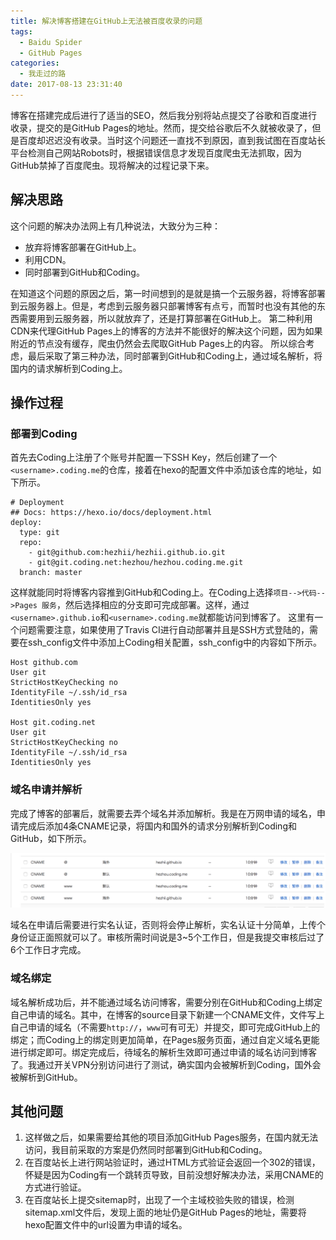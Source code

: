 ```yaml
---
title: 解决博客搭建在GitHub上无法被百度收录的问题
tags:
  - Baidu Spider
  - GitHub Pages
categories:
  - 我走过的路
date: 2017-08-13 23:31:40
---
```

博客在搭建完成后进行了适当的SEO，然后我分别将站点提交了谷歌和百度进行收录，提交的是GitHub Pages的地址。然而，提交给谷歌后不久就被收录了，但是百度却迟迟没有收录。当时这个问题还一直找不到原因，直到我试图在百度站长平台检测自己网站Robots时，根据错误信息才发现百度爬虫无法抓取，因为GitHub禁掉了百度爬虫。现将解决的过程记录下来。

<!-- more -->

## 解决思路

这个问题的解决办法网上有几种说法，大致分为三种：

- 放弃将博客部署在GitHub上。
- 利用CDN。
- 同时部署到GitHub和Coding。

在知道这个问题的原因之后，第一时间想到的是就是搞一个云服务器，将博客部署到云服务器上。但是，考虑到云服务器只部署博客有点亏，而暂时也没有其他的东西需要用到云服务器，所以就放弃了，还是打算部署在GitHub上。
第二种利用CDN来代理GitHub Pages上的博客的方法并不能很好的解决这个问题，因为如果附近的节点没有缓存，爬虫仍然会去爬取GitHub Pages上的内容。
所以综合考虑，最后采取了第三种办法，同时部署到GitHub和Coding上，通过域名解析，将国内的请求解析到Coding上。

## 操作过程

### 部署到Coding

首先去Coding上注册了个账号并配置一下SSH Key，然后创建了一个`<username>.coding.me`的仓库，接着在hexo的配置文件中添加该仓库的地址，如下所示。

```
# Deployment
## Docs: https://hexo.io/docs/deployment.html
deploy:
  type: git
  repo:
    - git@github.com:hezhii/hezhii.github.io.git
    - git@git.coding.net:hezhou/hezhou.coding.me.git
  branch: master
```

这样就能同时将博客内容推到GitHub和Coding上。在Coding上选择`项目-->代码-->Pages 服务`，然后选择相应的分支即可完成部署。这样，通过`<username>.github.io`和`<username>.coding.me`就都能访问到博客了。
这里有一个问题需要注意，如果使用了Travis CI进行自动部署并且是SSH方式登陆的，需要在ssh_config文件中添加上Coding相关配置，ssh_config中的内容如下所示。

```
Host github.com
User git
StrictHostKeyChecking no
IdentityFile ~/.ssh/id_rsa
IdentitiesOnly yes

Host git.coding.net
User git
StrictHostKeyChecking no
IdentityFile ~/.ssh/id_rsa
IdentitiesOnly yes
```

### 域名申请并解析

完成了博客的部署后，就需要去弄个域名并添加解析。我是在万网申请的域名，申请完成后添加4条CNAME记录，将国内和国外的请求分别解析到Coding和GitHub，如下所示。

<div align="center"><img src="/images/domain-resolution.png" alt="域名解析" title="域名解析"></div>

域名在申请后需要进行实名认证，否则将会停止解析，实名认证十分简单，上传个身份证正面照就可以了。审核所需时间说是3~5个工作日，但是我提交审核后过了6个工作日才完成。

### 域名绑定

域名解析成功后，并不能通过域名访问博客，需要分别在GitHub和Coding上绑定自己申请的域名。其中，在博客的source目录下新建一个CNAME文件，文件写上自己申请的域名（不需要`http://`，`www`可有可无）并提交，即可完成GitHub上的绑定；而Coding上的绑定则更加简单，在Pages服务页面，通过自定义域名更能进行绑定即可。绑定完成后，待域名的解析生效即可通过申请的域名访问到博客了。我通过开关VPN分别访问进行了测试，确实国内会被解析到Coding，国外会被解析到GitHub。

## 其他问题

1. 这样做之后，如果需要给其他的项目添加GitHub Pages服务，在国内就无法访问，我目前采取的方案是仍然同时部署到GitHub和Coding。
2. 在百度站长上进行网站验证时，通过HTML方式验证会返回一个302的错误，怀疑是因为Coding有一个跳转页导致，目前没想好解决办法，采用CNAME的方式进行验证。
3. 在百度站长上提交sitemap时，出现了一个主域校验失败的错误，检测sitemap.xml文件后，发现上面的地址仍是GitHub Pages的地址，需要将hexo配置文件中的url设置为申请的域名。